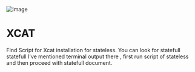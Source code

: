  ![image](https://github.com/shubnimkar/Automation-Scripts/assets/46809421/82e1e5db-330e-4068-be52-336c5da219e4)
# XCAT 
Find Script for Xcat installation for stateless.
You can look for statefull statefull I've mentioned terminal output there , first run script of stateless and then proceed with statefull document.
